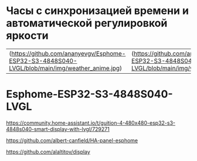 Часы с синхронизацией времени и автоматической регулировкой яркости
========================
|                                                |                                             | 
|------------------------------------------------------------|-----------------------------------------------------------|
|  (https://github.com/ananyevgv/Esphome-ESP32-S3-4848S040-LVGL/blob/main/img/weather_anime.jpg) |  (https://github.com/ananyevgv/Esphome-ESP32-S3-4848S040-LVGL/blob/main/img/weather.jpg) | 


# Esphome-ESP32-S3-4848S040-LVGL
https://community.home-assistant.io/t/guition-4-480x480-esp32-s3-4848s040-smart-display-with-lvgl/729271

https://github.com/albert-canfield/HA-panel-esphome

https://github.com/alaltitov/display
